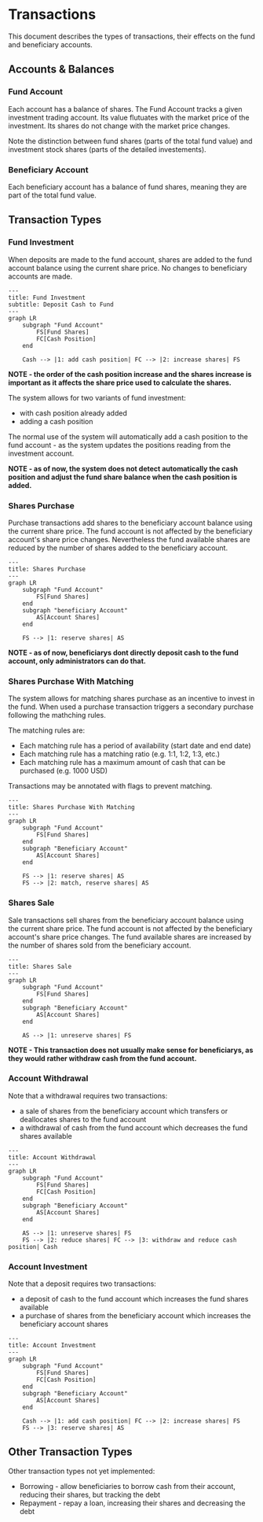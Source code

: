 # Transactions

This document describes the types of transactions, their effects on the fund and beneficiary accounts.

## Accounts & Balances

### Fund Account

Each account has a balance of shares.
The Fund Account tracks a given investment trading account.
Its value flutuates with the market price of the investment.
Its shares do not change with the market price changes.

Note the distinction between fund shares (parts of the total fund value) and investment stock shares (parts of the detailed investements).

### Beneficiary Account

Each beneficiary account has a balance of fund shares, meaning they are part of the total fund value.

## Transaction Types

### Fund Investment

When deposits are made to the fund account, shares are added to the fund account balance using the current share price.
No changes to beneficiary accounts are made.

```mermaid
---
title: Fund Investment
subtitle: Deposit Cash to Fund
---
graph LR
    subgraph "Fund Account"
        FS[Fund Shares]
        FC[Cash Position]
    end

    Cash --> |1: add cash position| FC --> |2: increase shares| FS
```

**NOTE - the order of the cash position increase and the shares increase is important as it affects the share price used to calculate the shares.**

The system allows for two variants of fund investment:
* with cash position already added
* adding a cash position

The normal use of the system will automatically add a cash position to the fund account - as the system updates the positions reading from the investment account.

**NOTE - as of now, the system does not detect automatically the cash position and adjust the fund share balance when the cash position is added.**


### Shares Purchase

Purchase transactions add shares to the beneficiary account balance using the current share price. 
The fund account is not affected by the beneficiary account's share price changes. 
Nevertheless the fund available shares are reduced by the number of shares added to the beneficiary account.

```mermaid
---
title: Shares Purchase
---
graph LR
    subgraph "Fund Account"
        FS[Fund Shares]
    end
    subgraph "beneficiary Account"
        AS[Account Shares]
    end

    FS --> |1: reserve shares| AS
```

**NOTE - as of now, beneficiarys dont directly deposit cash to the fund account, only administrators can do that.**

### Shares Purchase With Matching

The system allows for matching shares purchase as an incentive to invest in the fund. When used a purchase transaction triggers a secondary purchase following the mathching rules.

The matching rules are:
* Each matching rule has a period of availability (start date and end date)
* Each matching rule has a matching ratio (e.g. 1:1, 1:2, 1:3, etc.)
* Each matching rule has a maximum amount of cash that can be purchased (e.g. 1000 USD)

Transactions may be annotated with flags to prevent matching.

```mermaid
---
title: Shares Purchase With Matching
---
graph LR
    subgraph "Fund Account"
        FS[Fund Shares]
    end
    subgraph "Beneficiary Account"
        AS[Account Shares]
    end

    FS --> |1: reserve shares| AS
    FS --> |2: match, reserve shares| AS
```

### Shares Sale

Sale transactions sell shares from the beneficiary account balance using the current share price.
The fund account is not affected by the beneficiary account's share price changes. 
The fund available shares are increased by the number of shares sold from the beneficiary account.

```mermaid
---
title: Shares Sale
---
graph LR
    subgraph "Fund Account"
        FS[Fund Shares]
    end
    subgraph "Beneficiary Account"
        AS[Account Shares]
    end

    AS --> |1: unreserve shares| FS
```

**NOTE - This transaction does not usually make sense for beneficiarys, as they would rather withdraw cash from the fund account.**

### Account Withdrawal

Note that a withdrawal requires two transactions:
* a sale of shares from the beneficiary account which transfers or deallocates shares to the fund account
* a withdrawal of cash from the fund account which decreases the fund shares available

```mermaid
---
title: Account Withdrawal
---
graph LR
    subgraph "Fund Account"
        FS[Fund Shares]
        FC[Cash Position]
    end
    subgraph "Beneficiary Account"
        AS[Account Shares]
    end

    AS --> |1: unreserve shares| FS
    FS --> |2: reduce shares| FC --> |3: withdraw and reduce cash position| Cash 
```

### Account Investment

Note that a deposit requires two transactions:
* a deposit of cash to the fund account which increases the fund shares available
* a purchase of shares from the beneficiary account which increases the beneficiary account shares

```mermaid
---
title: Account Investment
---
graph LR
    subgraph "Fund Account"
        FS[Fund Shares]
        FC[Cash Position]
    end
    subgraph "Beneficiary Account"
        AS[Account Shares]
    end

    Cash --> |1: add cash position| FC --> |2: increase shares| FS
    FS --> |3: reserve shares| AS
```

## Other Transaction Types

Other transaction types not yet implemented:
* Borrowing - allow beneficiaries to borrow cash from their account, reducing their shares, but tracking the debt
* Repayment - repay a loan, increasing their shares and decreasing the debt

